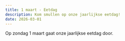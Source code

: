 ```yaml
---
title: 1 maart - Eetdag
description: Kom smullen op onze jaarlijkse eetdag!
date: 2026-03-01
---
```


Op zondag 1 maart gaat onze jaarlijkse eetdag door.
